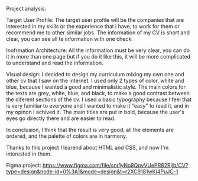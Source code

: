 Project analysis:

Target User Profile: The target user profile will be the companies that are interested in my skills or the experience that i have, to work for them or recommend me to other similar jobs. The information of my CV is short and clear, you can see all te information with one check.

Inofrmation Architecture: All the information must be very clear, you can do it in more than one page but if you do it like this, it will be more complicated to understand and read the information.

Visual design: I decided to design my curriculum mixing my own one and other cv that I saw on the internet. I used only 2 types of color, white and blue, because I wanted a good and minimalistic style. The main colors for the texts are grey, white, blue, and black, to make a good contrast between the diferent sections of the cv. I used a basic typography because I feel that is very familiar to everyone and I wanted to make it "easy" to read it, and in my opinon I achived it. The main titles are put in bold, because the user's eyes go directly there and are easier to read.

In conclusion, I think that the result is very good, all the elements are ordered, and the palette of colors are in harmony.

Thanks to this project I learend about HTML and CSS, and now I'm interested in them.

Figma project: https://www.figma.com/file/snr1yNo8QpvVUePR82Rljb/CV?type=design&node-id=0%3A1&mode=design&t=r2XC9181wKi4PuJC-1
